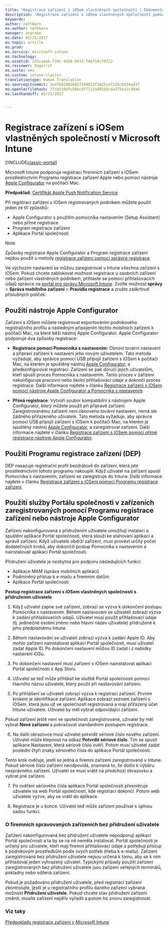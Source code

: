 ```yaml
---
title: "Registrace zařízení s iOSem vlastněných společností | Dokumentace Microsoftu"
description: "Registrace zařízení s iOSem vlastněných společností pomocí Programu registrace zařízení Apple (DEP) nebo nástroje Apple Configurator"
keywords: 
author: nathbarn
ms.author: nathbarn
manager: angrobe
ms.date: 02/21/2017
ms.topic: article
ms.prod: 
ms.service: microsoft-intune
ms.technology: 
ms.assetid: 2d3ca4ab-f20c-4d56-9413-f8ef19cf0722
ms.reviewer: dagerrit
ms.suite: ems
ms.custom: intune-classic
translationtype: Human Translation
ms.sourcegitcommit: 2ed76d2905042f299022f1625ce7215c6834ad3f
ms.openlocfilehash: 7fcb910dfc566cdf7112a48558cda375ea1c39a8
ms.lasthandoff: 02/21/2017


---
```


# <a name="enroll-corporate-owned-ios-devices-in-microsoft-intune"></a>Registrace zařízení s iOSem vlastněných společností v Microsoft Intune

[!INCLUDE[classic-portal](../includes/classic-portal.md)]

Microsoft Intune podporuje registraci firemních zařízení s iOSem prostřednictvím Programu registrace zařízení Apple nebo pomocí nástroje [Apple Configurator](http://go.microsoft.com/fwlink/?LinkId=518017) na počítači Mac.

**Předpoklad:** [Certifikát Apple Push Notification Service](set-up-ios-and-mac-management-with-microsoft-intune.md)

Při registraci zařízení s iOSem registrovaných podnikem můžete použít jeden ze tří způsobů:

- Apple Configurator s použitím pomocníka nastavením (Setup Assistant) nebo přímé registrace
- Program registrace zařízení
- Aplikace Portál společnosti

>[!NOTE]
>Způsoby registrace Apple Configurator a Program registrace zařízení nejdou použít u metody [registrace zařízení pomocí správce registrace](enroll-corporate-owned-devices-with-the-device-enrollment-manager-in-microsoft-intune.md).

Ve výchozím nastavení se můžou zaregistrovat v Intune všechna zařízení s iOSem. Pokud chcete zablokovat možnost registrace u osobních zařízení nebo zařízení vlastněných podnikem, přihlaste se pomocí přihlašovacích údajů správce na [portál pro správu Microsoft Intune](http://manage.microsoft.com). Zvolte možnost **správy** > **Správa mobilního zařízení** > **Pravidla registrace** a zrušte zaškrtnutí příslušných políček.

## <a name="use-apple-configurator"></a>Použití nástroje Apple Configurator

Zařízení s iOSem můžete registrovat exportováním podnikového registračního profilu a následným připojením těchto mobilních zařízení k počítači Mac, na které běží nástroj Apple Configurator. Apple Configurator podporuje dva způsoby registrace:

- **Registrace pomocí Pomocníka s nastavením:** Obnoví tovární nastavení a připraví zařízení k nastavení jeho novým uživatelem. Tato metoda vyžaduje, aby správce pomocí USB připojil zařízení s iOSem k počítači Mac, na kterém je spuštěný nástroj [Apple Configurator](http://go.microsoft.com/fwlink/?LinkId=518017), a předkonfiguroval registraci. Zařízení se pak doručí jejich uživatelům, kteří spustí proces Pomocníka s nastavením. Tento proces v zařízení nakonfiguruje pracovní nebo školní přihlašovací údaje a dokončí proces registrace. Další informace najdete v článku [Registrace zařízení s iOSem pomocí nástroje Apple Configurator a Pomocníka s nastavením](ios-setup-assistant-enrollment-in-microsoft-intune.md).

- **Přímá registrace**: Vytvoří soubor kompatibilní s nástrojem Apple Configurator, který můžete použít při přípravě zařízení. Zaregistrovanému zařízení není obnoveno tovární nastavení, nemá ale žádného přiřazeného uživatele. Tato metoda vyžaduje, aby správce pomocí USB připojil zařízení s iOSem k počítači Mac, na kterém je spuštěný nástroj [Apple Configurator](http://go.microsoft.com/fwlink/?LinkId=518017), a zaregistroval zařízení. Další informace najdete v článku [Registrace zařízení s iOSem pomocí přímé registrace nástroje Apple Configurator](ios-direct-enrollment-in-microsoft-intune.md).

## <a name="use-the-device-enrollment-program-dep"></a>Použití Programu registrace zařízení (DEP)
DEP nasazuje registrační profil bezdrátově do zařízení, která jste prostřednictvím tohoto programu nakoupili. Když uživatel na zařízení spustí Pomocníka s nastavením, zařízení se zaregistruje do Intune. Další informace najdete v článku [Registrace zařízení s iOSem pomocí Programu registrace zařízení](ios-device-enrollment-program-in-microsoft-intune.md).

## <a name="use-the-company-portal-on-dep-enrolled-or-apple-configurator-enrolled-devices"></a>Použití služby Portálu společnosti v zařízeních zaregistrovaných pomocí Programu registrace zařízení nebo nástroje Apple Configurator

Zařízení nakonfigurovaná s přidružením uživatele umožňují instalaci a spuštění aplikace Portál společnosti, která slouží ke stahování aplikací a správě zařízení. Když uživatelé obdrží zařízení, musí provést určitý počet dodatečných kroků, aby dokončili postup Pomocníka s nastavením a nainstalovali aplikaci Portál společnosti.

Přidružení uživatele je nezbytné pro podporu následujících funkcí:
  - Aplikace MAM (správa mobilních aplikací)
  -    Podmíněný přístup k e-mailu a firemním datům
  -    Aplikace Portál společnosti

**Postup registrace zařízení s iOSem vlastněných společností s přidružením uživatele**
1. Když uživatel zapne své zařízení, zobrazí se výzva k dokončení postupu Pomocníka s nastavením. Během nastavování se uživateli zobrazí výzva k zadání přihlašovacích údajů. Uživatel musí použít přihlašovací údaje (tj. jedinečné osobní jméno nebo hlavní název uživatele) přidružené k jeho předplatnému Intune.

2. Během nastavování se uživateli zobrazí výzva k zadání Apple ID. Aby mohlo zařízení nainstalovat aplikaci Portál společnosti, musí uživatel zadat Apple ID. Po dokončení nastavení můžou ID zadat i z nabídky nastavení iOSu.

3. Po dokončení nastavení musí zařízení s iOSem nainstalovat aplikaci Portál společnosti z App Storu.

4. Uživatel se teď může přihlásit ke službě Portál společnosti pomocí hlavního názvu uživatele, který použil při nastavování zařízení.

5. Po přihlášení se uživateli zobrazí výzva k registraci zařízení. Prvním krokem je identifikace zařízení. Aplikace zobrazí seznam zařízení s iOSem, která jsou už ve společnosti registrovaná a mají přiřazený účet Intune uživatele. Uživatel by měl vybrat odpovídající zařízení.

  Pokud zařízení ještě není ve společnosti zaregistrované, uživatel by měl vybrat **Nové zařízení** a pokračovat standardním postupem registrace.

6. Na další obrazovce musí uživatel potvrdit sériové číslo nového zařízení. Uživatel může klepnout na odkaz **Potvrdit sériové číslo**. Tím se spustí aplikace Nastavení, která sériové číslo ověří. Potom musí uživatel zadat poslední čtyři znaky sériového čísla do aplikace Portál společnosti.

  Tento krok ověřuje, jestli se jedná o firemní zařízení zaregistrované v Intune. Pokud sériové číslo zařízení neodpovídá, znamená to, že došlo k výběru nesprávného zařízení. Uživatel se musí vrátit na předchozí obrazovku a vybrat jiné zařízení.

7. Po ověření sériového čísla aplikace Portál společnosti přesměruje uživatele na web Portál společnosti, kde registraci dokončí. Potom web uživatele vyzve, aby se vrátil do aplikace.

8. Registrace je u konce. Uživatel teď může zařízení používat s úplnou sadou funkcí.

### <a name="about-corporate-owned-managed-devices-with-no-user-affinity"></a>O firemních spravovaných zařízeních bez přidružení uživatele

Zařízení nakonfigurovaná bez přidružení uživatele nepodporují aplikaci Portál společnosti a ta by se na ně neměla instalovat. Portál společnosti je určený pro uživatele, kteří mají firemní přihlašovací údaje a potřebují přístup k podnikovým prostředkům podle svých potřeb (třeba k e-mailu). Zařízení zaregistrovaná bez přidružení uživatele nejsou určená k tomu, aby se k nim přihlašoval jeden vyhrazený uživatel. Typickými případy použití zařízení zaregistrovaných bez přidružení uživatele jsou zařízení veřejných terminálů, pokladny nebo sdílená zařízení.

Pokud je požadováno přidružení uživatele, před registrací zařízení zkontrolujte, jestli je u registračního profilu daného zařízení vybraná možnost **Přidružení uživatele**. Pokud chcete stav přidružení zařízení změnit, musíte zařízení nejdřív vyřadit a potom ho znovu zaregistrovat.



### <a name="see-also"></a>Viz taky
[Předpoklady registrace zařízení v Microsoft Intune](prerequisites-for-enrollment.md)


